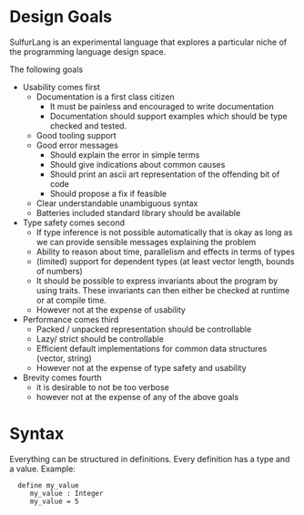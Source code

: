 
# Design Goals

SulfurLang is an experimental language that explores a particular
niche of the programming language design space.

The following goals 

   - Usability comes first
      - Documentation is a first class citizen
        - It must be painless and encouraged to write documentation
        - Documentation should support examples which should be type
          checked and tested.
      - Good tooling support
      - Good error messages
        - Should explain the error in simple terms
        - Should give indications about common causes
        - Should print an ascii art representation of the offending bit of code
        - Should propose a fix if feasible
      - Clear understandable unambiguous syntax
      - Batteries included standard library should be available
   - Type safety comes second
      - If type inference is not possible automatically that is okay as 
        long as we can provide sensible messages explaining the problem
      - Ability to reason about time, parallelism and effects in terms 
        of types
      - (limited) support for dependent types 
        (at least vector length, bounds of numbers)
      - It should be possible to express invariants about the program
        by using traits. These invariants can then either be checked at
        runtime or at compile time.
      - However not at the expense of usability
   - Performance comes third
      - Packed / unpacked representation should be controllable
      - Lazy/ strict should be controllable
      - Efficient default implementations for common data structures (vector, string)
      - However not at the expense of type safety and usability
   - Brevity comes fourth
      - it is desirable to not be too verbose
      - however not at the expense of any of the above goals

# Syntax

Everything can be structured in definitions. Every definition has a type and a value.
Example:

```
  define my_value
     my_value : Integer
     my_value = 5
```
